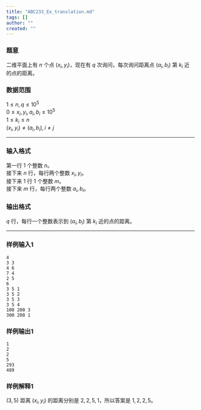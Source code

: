 ```yaml
---
title: "ABC233_Ex_translation.md"
tags: []
author: ""
created: ""
---
```


### 题意
二维平面上有 $n$ 个点 $(x_i,y_i)$，现在有 $q$ 次询问，每次询问距离点 $(a_i,b_i)$ 第 $k_i$ 近的点的距离。
### 数据范围
$1\le n,q\le10^5$  
$0\le x_i,y_i,a_i,b_i\le10^5$  
$1\le k_i\le n$  
$(x_i,y_i)\ne(a_i,b_i),i\ne j$

---
### 输入格式
第一行 $1$ 个整数 $n$。  
接下来 $n$ 行，每行两个整数 $x_i,y_i$。  
接下来 $1$ 行 $1$ 个整数 $m$。  
接下来 $m$ 行，每行两个整数 $a_i,b_i$。
### 输出格式
$q$ 行，每行一个整数表示到 $(a_i,b_i)$ 第 $k_i$ 近的点的距离。

---
### 样例输入1
```
4
3 3
4 6
7 4
2 5
6
3 5 1
3 5 2
3 5 3
3 5 4
100 200 3
300 200 1
```
### 样例输出1
```
1
2
2
5
293
489
```
### 样例解释1
$(3,5)$ 距离 $(x_i,y_i)$ 的距离分别是 $2,2,5,1$，所以答案是 $1,2,2,5$。 

